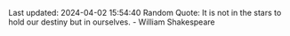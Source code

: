 Last updated: 2024-04-02 15:54:40
Random Quote: It is not in the stars to hold our destiny but in ourselves. - William Shakespeare